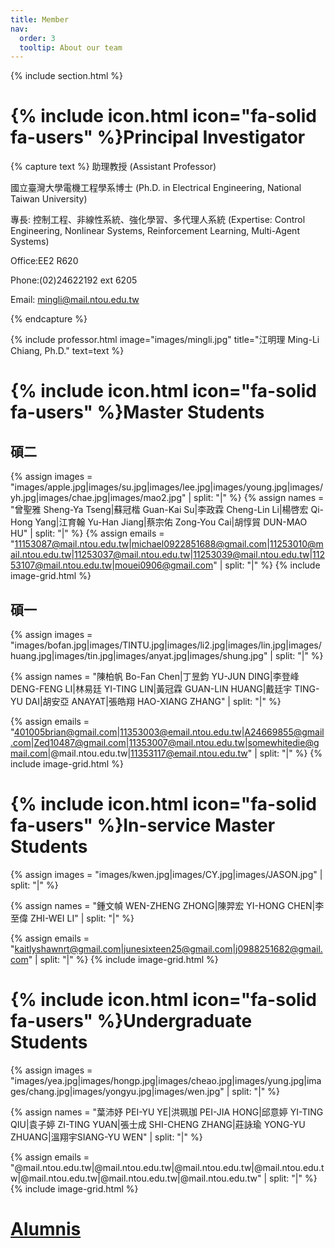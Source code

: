 ```yaml
---
title: Member
nav:
  order: 3
  tooltip: About our team
---
```

{% include section.html %}
# {% include icon.html icon="fa-solid fa-users" %}Principal Investigator

{% capture text %}
助理教授
(Assistant Professor)  

國立臺灣大學電機工程學系博士
(Ph.D. in Electrical Engineering, National Taiwan University)  

專長:  控制工程、非線性系統、強化學習、多代理人系統 
(Expertise: Control Engineering, Nonlinear Systems, Reinforcement Learning, Multi-Agent Systems) 

Office:EE2 R620

Phone:(02)24622192 ext 6205  

Email: mingli@mail.ntou.edu.tw

{% endcapture %}

{%
  include professor.html
  image="images/mingli.jpg"
  title="江明理 Ming-Li Chiang, Ph.D."
  text=text
%}


<!-- section break -->
# {% include icon.html icon="fa-solid fa-users" %}​Master Students
## 碩二
{% assign images = "images/apple.jpg|images/su.jpg|images/lee.jpg|images/young.jpg|images/yh.jpg|images/chae.jpg|images/mao2.jpg" | split: "|" %}
{% assign names = "曾聖雅 Sheng-Ya Tseng|蘇冠楷 Guan-Kai Su|李政霖 Cheng-Lin Li|楊啓宏 Qi-Hong Yang|江育翰 Yu-Han Jiang|蔡宗佑 Zong-You Cai|胡惇貿 DUN-MAO HU" | split: "|" %}
{% assign emails = "11153087@mail.ntou.edu.tw|michael0922851688@gmail.com|11253010@mail.ntou.edu.tw|11253037@mail.ntou.edu.tw|11253039@mail.ntou.edu.tw|11253107@mail.ntou.edu.tw|mouei0906@gmail.com" | split: "|" %}
{% include image-grid.html %}

## 碩一
{% assign images = "images/bofan.jpg|images/TINTU.jpg|images/li2.jpg|images/lin.jpg|images/huang.jpg|images/tin.jpg|images/anyat.jpg|images/shung.jpg" | split: "|" %}

{% assign names = "陳柏帆 Bo-Fan Chen|丁昱鈞 YU-JUN DING|李登峰 DENG-FENG LI|林易廷 YI-TING LIN|黃冠霖 GUAN-LIN HUANG|戴廷宇 TING-YU DAI|胡安亞 ANAYAT|張皓翔 HAO-XIANG ZHANG" | split: "|" %}

{% assign emails = "401005brian@gmail.com|11353003@email.ntou.edu.tw|A24669855@gmail.com|Zed10487@gmail.com|11353007@mail.ntou.edu.tw|somewhitedie@gmail.com|@mail.ntou.edu.tw|11353117@email.ntou.edu.tw" | split: "|" %}
{% include image-grid.html %}

<!-- section break -->
# {% include icon.html icon="fa-solid fa-users" %}​In-service Master Students
{% assign images = "images/kwen.jpg|images/CY.jpg|images/JASON.jpg" | split: "|" %}

{% assign names = "鍾文幀 WEN-ZHENG ZHONG|陳羿宏 YI-HONG CHEN|李至偉 ZHI-WEI LI" | split: "|" %}


{% assign emails = "kaitlyshawnrt@gmail.com|junesixteen25@gmail.com|j0988251682@gmail.com" | split: "|" %}
{% include image-grid.html %}
<!-- section break -->
# {% include icon.html icon="fa-solid fa-users" %}Undergraduate Students

{% assign images = "images/yea.jpg|images/hongp.jpg|images/cheao.jpg|images/yung.jpg|images/chang.jpg|images/yongyu.jpg|images/wen.jpg" | split: "|" %}

{% assign names = "葉沛妤 PEI-YU YE|洪珮珈 PEI-JIA HONG|邱意婷 YI-TING QIU|袁子婷 ZI-TING YUAN|張士成 SHI-CHENG ZHANG|莊詠瑜 YONG-YU ZHUANG|溫翔宇SIANG-YU WEN" | split: "|" %}

{% assign emails = "@mail.ntou.edu.tw|@mail.ntou.edu.tw|@mail.ntou.edu.tw|@mail.ntou.edu.tw|@mail.ntou.edu.tw|@mail.ntou.edu.tw|@mail.ntou.edu.tw" | split: "|" %}
{% include image-grid.html %}
<!-- section break -->
# [Alumnis](ntou-lcl/members/Alumni)

<!-- {% capture content %}


{% endcapture %}

{% include grid.html style="square" content=content %} -->
